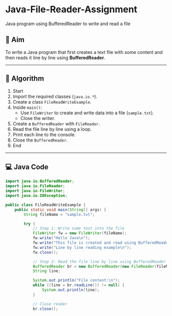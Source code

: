 # Java-File-Reader-Assignment
Java program using BufferedReader to write and read a file

## 📌 Aim
To write a Java program that first creates a text file with some content and then reads it line by line using **BufferedReader**.

---

## 📝 Algorithm
1. Start  
2. Import the required classes (`java.io.*`).  
3. Create a class `FileReadWriteExample`.  
4. Inside `main()`:
   - Use `FileWriter` to create and write data into a file (`sample.txt`).  
   - Close the writer.  
5. Create a `BufferedReader` with `FileReader`.  
6. Read the file line by line using a loop.  
7. Print each line to the console.  
8. Close the `BufferedReader`.  
9. End  

---

## 💻 Java Code
```java
import java.io.BufferedReader;
import java.io.FileReader;
import java.io.FileWriter;
import java.io.IOException;

public class FileReadWriteExample {
    public static void main(String[] args) {
        String fileName = "sample.txt";

        try {
            // Step 1: Write some text into the file
            FileWriter fw = new FileWriter(fileName);
            fw.write("Hello Java\n");
            fw.write("This file is created and read using BufferedReader\n");
            fw.write("Line by line reading example\n");
            fw.close();

            // Step 2: Read the file line by line using BufferedReader
            BufferedReader br = new BufferedReader(new FileReader(fileName));
            String line;

            System.out.println("File content:\n");
            while ((line = br.readLine()) != null) {
                System.out.println(line);
            }

            // Close reader
            br.close();
